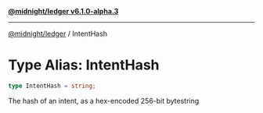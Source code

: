 [**@midnight/ledger v6.1.0-alpha.3**](../README.md)

***

[@midnight/ledger](../globals.md) / IntentHash

# Type Alias: IntentHash

```ts
type IntentHash = string;
```

The hash of an intent, as a hex-encoded 256-bit bytestring
